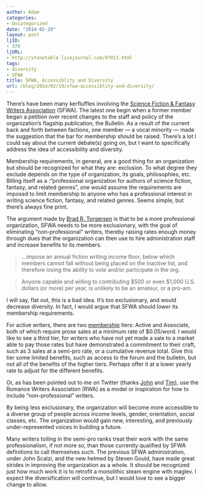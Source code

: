 ```yaml
---
author: Adam
categories:
- Uncategorized
date: "2014-02-19"
layout: post
ljID:
- 378
ljURL:
- http://stonetable.livejournal.com/97013.html
tags:
- diversity
- SFWA
title: SFWA, Accessiblity and Diversity
url: /blog/2014/02/19/sfwa-accessiblity-and-diversity/
---
```

There’s have been many kerfluffles involving the [Science Fiction & Fantasy Writers Association](1) (SFWA). The latest one begin when a former member began a petition over recent changes to the staff and policy of the organization’s flagship publication, the Bulletin. As a result of the current back and forth between factions, one member — a vocal minority — made the suggestion that the bar for membership should be raised. There’s a lot I could say about the current debate(s) going on, but I want to specifically address the idea of accessibility and diversity.

Membership requirements, in general, are a good thing for an organization but should be recognized for what they are: exclusion. To what degree they exclude depends on the type of organization, its goals, philosophies, etc. Billing itself as a :&#8221;professional organization for authors of science fiction, fantasy, and related genres”, one would assume the requirements are imposed to limit membership to anyone who has a professional interest in writing science fiction, fantasy, and related genres. Seems simple, but there’s always fine print.

The argument made by [Brad R. Torgersen](2) is that to be a more professional organization, SFWA needs to be more exclusionary, with the goal of eliminating “non-professional” writers, thereby raising rates enough money through dues that the organization can then use to hire administration staff and increase benefits to its members.

> &#8230;impose an annual fiction writing income floor, below which members cannot fall without being placed on the inactive list, and therefore losing the ability to vote and/or participate in the org.

> Anyone capable and willing to contributing $500 or even $1,000 U.S. dollars (or more) per year, is unlikely to be an amateur, or a pro-am.

I will say, flat out, this is a bad idea. It&#8217;s too exclusionary, and would decrease diversity. In fact, I would argue that SFWA should _lower_ its membership requirements.

For active writers, there are two [membership](3) tiers: Active and Associate, both of which require prose sales at a minimum rate of $0.05/word. I would like to see a third tier, for writers who have not yet made a sale to a market able to pay those rates but have demonstrated a commitment to their craft, such as 3 sales at a semi-pro rate, or a cumulative revenue total. Give this tier some limited benefits, such as access to the forum and the bulletin, but not all of the benefits of the higher tiers. Perhaps offer it at a lower yearly rate to adjust for the different benefits.

Or, as has been pointed out to me on Twitter (thanks [John](4) and [Tim](5)), use the Romance Writers Association (RWA) as a model or inspiration for how to include “non-professional” writers.

By being less exclusionary, the organization will become more accessible to a diverse group of people across income levels, gender, orientation, social classes, etc. The organization would gain new, interesting, and previously under-represented voices in building a future.

Many writers toiling in the semi-pro ranks treat their work with the same professionalism, if not more so, than those currently qualified by SFWA definitions to call themselves such. The previous SFWA administration, under John Scalzi, and the new helmed by Steven Gould, have made great strides in improving the organization as a whole. It should be recognized just how much work it is to retrofit a monolithic steam engine with maglev. I expect the diversification will continue, but I would love to see a bigger change to allow.

 [1]: http://www.sfwa.org/about/who-we-are/
 [2]: http://bradrtorgersen.wordpress.com/2014/02/19/how-to-fix-the-sfwa/
 [3]: http://www.sfwa.org/about/join-us/sfwa-membership-requirements/
 [4]: https://twitter.com/john_chu
 [5]: http://www.twitter.com/TimAkers
